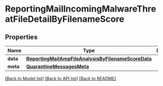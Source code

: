 # ReportingMailIncomingMalwareThreatFileDetailByFilenameScore

## Properties
Name | Type | Description | Notes
------------ | ------------- | ------------- | -------------
**data** | [**ReportingMailAmpFileAnalysisByFilenameScoreData**](ReportingMailAmpFileAnalysisByFilenameScoreData.md) |  | [optional] 
**meta** | [**QuarantineMessagesMeta**](QuarantineMessagesMeta.md) |  | [optional] 

[[Back to Model list]](../README.md#documentation-for-models) [[Back to API list]](../README.md#documentation-for-api-endpoints) [[Back to README]](../README.md)


